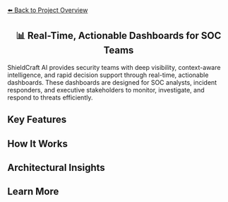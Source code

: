 <section>
<div>
  <a href="../../../README.md">⬅️ Back to Project Overview</a>
</div>
<h1 align="center">📊 Real-Time, Actionable Dashboards for SOC Teams</h1>
<div>
  ShieldCraft AI provides security teams with deep visibility, context-aware intelligence, and rapid decision support through real-time, actionable dashboards. These dashboards are designed for SOC analysts, incident responders, and executive stakeholders to monitor, investigate, and respond to threats efficiently.
</div>
</section>

<section>
<h2>Key Features</h2>
<ul>
</ul>
</section>

<section>
<h2>How It Works</h2>
<ul>
</ul>
</section>

<section>
<h2>Architectural Insights</h2>
<ul>
</ul>
</section>

<section>
<h2>Learn More</h2>
<ul>
</ul>
</section>
